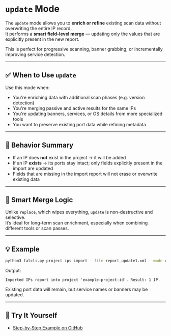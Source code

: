 # `update` Mode

The `update` mode allows you to **enrich or refine** existing scan data without overwriting the entire IP record.  
It performs a **smart field-level merge** — updating only the values that are explicitly present in the new report.

This is perfect for progressive scanning, banner grabbing, or incrementally improving service detection.

---

## ✅ When to Use `update`

Use this mode when:

- You're enriching data with additional scan phases (e.g. version detection)
- You're merging passive and active results for the same IPs
- You're updating banners, services, or OS details from more specialized tools
- You want to preserve existing port data while refining metadata

---

## 🧠 Behavior Summary

- If an IP does **not** exist in the project → it will be added
- If an IP **exists** → its ports stay intact; only fields explicitly present in the import are updated
- Fields that are missing in the import report will not erase or overwrite existing data

---

## 🧠 Smart Merge Logic

Unlike `replace`, which wipes everything, `update` is non-destructive and selective.  
It’s ideal for long-term scan enrichment, especially when combining different tools or scan passes.

---

## 💡 Example

```bash
python3 falcli.py project ips import --file report_update1.xml --mode update
```

Output:

```text
Imported IPs report into project 'example-project-id'. Result: 1 IP.
```

Existing port data will remain, but service names or banners may be updated.

---

## 🔗 Try It Yourself

- [Step-by-Step Example on GitHub](https://github.com/Falcoria/falcoria-use-cases/tree/main/import-mode-update)
